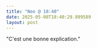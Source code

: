 ```yaml
---
title: "Neo @ 18:40"
date: 2025-05-08T18:40:29.899589
layout: post
---
```


"C'est une bonne explication."